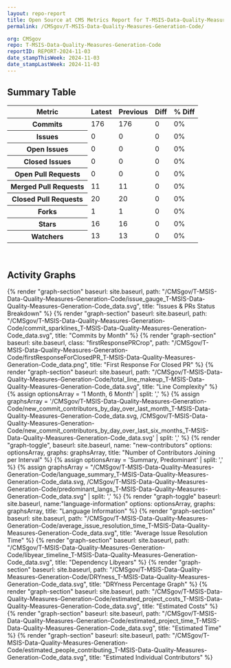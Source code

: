 ```yaml
---
layout: repo-report
title: Open Source at CMS Metrics Report for T-MSIS-Data-Quality-Measures-Generation-Code | REPORT-2024-11-03
permalink: /CMSgov/T-MSIS-Data-Quality-Measures-Generation-Code/

org: CMSgov
repo: T-MSIS-Data-Quality-Measures-Generation-Code
reportID: REPORT-2024-11-03
date_stampThisWeek: 2024-11-03
date_stampLastWeek: 2024-11-03
---
```

<div class="summary-table">
  <table class="usa-table usa-table--borderless">
    <h2> Summary Table </h2>
    <thead>
      <tr>
        <th scope="col">Metric</th>
        <th scope="col">Latest</th>
        <th scope="col">Previous</th>
        <th scope="col">Diff</th>
        <th scope="col">% Diff</th>
      </tr>
    </thead>
    <tbody>
      <tr>
        <th scope="row">Commits</th>
        <td>176</td>
        <td>176</td>
        <td style="" >0</td>
        <td style="" >0%</td>
      </tr>
      <tr>
        <th scope="row">Issues</th>
        <td>0</td>
        <td>0</td>
        <td style="" >0</td>
        <td style="" >0%</td>
      </tr>
      <tr>
        <th scope="row">Open Issues</th>
        <td>0</td>
        <td>0</td>
        <td style="" >0</td>
        <td style="" >0%</td>
      </tr>
      <tr>
        <th scope="row">Closed Issues</th>
        <td>0</td>
        <td>0</td>
        <td style="" >0</td>
        <td style="" >0%</td>
      </tr>
      <tr>
        <th scope="row">Open Pull Requests</th>
        <td>0</td>
        <td>0</td>
        <td style="" >0</td>
        <td style="" >0%</td>
      </tr>
      <tr>
        <th scope="row">Merged Pull Requests</th>
        <td>11</td>
        <td>11</td>
        <td style="" >0</td>
        <td style="" >0%</td>
      </tr>
      <tr>
        <th scope="row">Closed Pull Requests</th>
        <td>20</td>
        <td>20</td>
        <td style="" >0</td>
        <td style="" >0%</td>
      </tr>
      <tr>
        <th scope="row">Forks</th>
        <td>1</td>
        <td>1</td>
        <td style="" >0</td>
        <td style="" >0%</td>
      </tr>
      <tr>
        <th scope="row">Stars</th>
        <td>16</td>
        <td>16</td>
        <td style="" >0</td>
        <td style="" >0%</td>
      </tr>
      <tr>
        <th scope="row">Watchers</th>
        <td>13</td>
        <td>13</td>
        <td style="" >0</td>
        <td style="" >0%</td>
      </tr>
    </tbody>
  </table>
</div>
<div class="graph-container">
  <br>
  <h2>Activity Graphs</h2>
  <div class="all-graphs">
    <!--- Issues/PRs Status Breakdown Graph -->
    {% render "graph-section"  baseurl: site.baseurl, path: "/CMSgov/T-MSIS-Data-Quality-Measures-Generation-Code/issue_gauge_T-MSIS-Data-Quality-Measures-Generation-Code_data.svg", title: "Issues & PRs Status Breakdown" %}
    <!--- Contributor Activity Line Graph -->
    {% render "graph-section" baseurl: site.baseurl, path: "/CMSgov/T-MSIS-Data-Quality-Measures-Generation-Code/commit_sparklines_T-MSIS-Data-Quality-Measures-Generation-Code_data.svg", title: "Commits by Month" %}
    <!--- First Response For Closed PR Scatterplot -->
    {% render "graph-section" baseurl: site.baseurl, class: "firstResponsePRCrop", path: "/CMSgov/T-MSIS-Data-Quality-Measures-Generation-Code/firstResponseForClosedPR_T-MSIS-Data-Quality-Measures-Generation-Code_data.png", title: "First Response For Closed PR" %}
    <!--- Line Complexity Graphs -->
    {% render "graph-section" baseurl: site.baseurl, path: "/CMSgov/T-MSIS-Data-Quality-Measures-Generation-Code/total_line_makeup_T-MSIS-Data-Quality-Measures-Generation-Code_data.svg", title: "Line Complexity" %}
    <!--- New Commit Contributors by Day over Last Month and Last 6 Months -->
      {% assign optionsArray = '1 Month, 6 Month' | split: ',' %}
      {% assign graphsArray = '/CMSgov/T-MSIS-Data-Quality-Measures-Generation-Code/new_commit_contributors_by_day_over_last_month_T-MSIS-Data-Quality-Measures-Generation-Code_data.svg, /CMSgov/T-MSIS-Data-Quality-Measures-Generation-Code/new_commit_contributors_by_day_over_last_six_months_T-MSIS-Data-Quality-Measures-Generation-Code_data.svg' | split: ',' %}
      {% render "graph-toggle", baseurl: site.baseurl, name: "new-contributors" options: optionsArray, graphs: graphsArray, title: "Number of Contributors Joining per Interval" %}
    <!-- Languages Graphs - Summary + Predominant -->
    {% assign optionsArray = 'Summary, Predominant' | split: ',' %}
    {% assign graphsArray = "/CMSgov/T-MSIS-Data-Quality-Measures-Generation-Code/language_summary_T-MSIS-Data-Quality-Measures-Generation-Code_data.svg, /CMSgov/T-MSIS-Data-Quality-Measures-Generation-Code/predominant_langs_T-MSIS-Data-Quality-Measures-Generation-Code_data.svg" | split: ',' %}
    {% render "graph-toggle" baseurl: site.baseurl, name:"language-information" options: optionsArray, graphs: graphsArray, title: "Language Information" %}
    <!-- Average Issue Resolution Time -->
    {% render "graph-section" baseurl: site.baseurl, path: "/CMSgov/T-MSIS-Data-Quality-Measures-Generation-Code/average_issue_resolution_time_T-MSIS-Data-Quality-Measures-Generation-Code_data.svg", title: "Average Issue Resolution Time" %}
    <!-- Libyear Timeline Graph -->
    {% render "graph-section" baseurl: site.baseurl, path: "/CMSgov/T-MSIS-Data-Quality-Measures-Generation-Code/libyear_timeline_T-MSIS-Data-Quality-Measures-Generation-Code_data.svg", title: "Dependency Libyears" %}
    <!-- DRYness Percentages Graph -->
    {% render "graph-section" baseurl: site.baseurl, path: "/CMSgov/T-MSIS-Data-Quality-Measures-Generation-Code/DRYness_T-MSIS-Data-Quality-Measures-Generation-Code_data.svg", title: "DRYness Percentage Graph" %}
    <!-- Cost Estimate Chart -->
    {% render "graph-section" baseurl: site.baseurl, path: "/CMSgov/T-MSIS-Data-Quality-Measures-Generation-Code/estimated_project_costs_T-MSIS-Data-Quality-Measures-Generation-Code_data.svg", title: "Estimated Costs" %}
     <!-- Time Estimate Chart -->
    {% render "graph-section" baseurl: site.baseurl, path: "/CMSgov/T-MSIS-Data-Quality-Measures-Generation-Code/estimated_project_time_T-MSIS-Data-Quality-Measures-Generation-Code_data.svg", title: "Estimated Time" %}
    <!-- Contributor Estimate Chart -->
    {% render "graph-section" baseurl: site.baseurl, path: "/CMSgov/T-MSIS-Data-Quality-Measures-Generation-Code/estimated_people_contributing_T-MSIS-Data-Quality-Measures-Generation-Code_data.svg", title: "Estimated Individual Contributors" %}
</div>